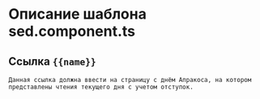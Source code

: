 #  Описание шаблона sed.component.ts

 ## Ссылка `{{name}}` 
 
    Данная ссылка должна ввести на страницу с днём Апракоса, на котором представлены чтения текущего дня с учетом отступок.



